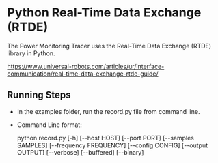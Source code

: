 # Python Real-Time Data Exchange (RTDE)

The Power Monitoring Tracer uses the Real-Time Data Exchange (RTDE) library in Python.

https://www.universal-robots.com/articles/ur/interface-communication/real-time-data-exchange-rtde-guide/


## Running Steps

* In the examples folder, run the record.py file from command line.
* Command Line format:

	python record.py [-h] [--host HOST] [--port PORT] [--samples SAMPLES] [--frequency FREQUENCY] [--config CONFIG] [--output OUTPUT] [--verbose] [--buffered] [--binary]
